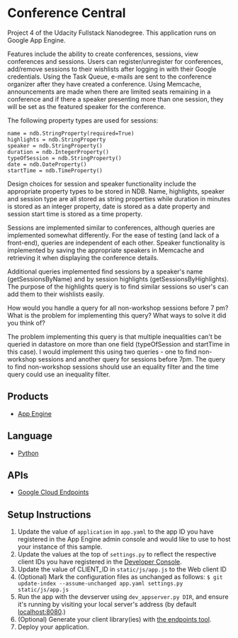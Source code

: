 # Conference Central
Project 4 of the Udacity Fullstack Nanodegree. This application runs on Google App Engine.

Features include the ability to create conferences, sessions, view conferences and sessions. Users can register/unregister for conferences, add/remove sessions to their wishlists after logging in with their Google credentials. Using the Task Queue, e-mails are sent to the conference organizer after they have created a conference. Using Memcache, announcements are made when there are limited seats remaining in a conference and if there a speaker presenting more than one session, they will be set as the featured speaker for the conference.

The following property types are used for sessions:
```
name = ndb.StringProperty(required=True)
highlights = ndb.StringProperty
speaker = ndb.StringProperty()
duration = ndb.IntegerProperty()
typeOfSession = ndb.StringProperty()
date = ndb.DateProperty()
startTime = ndb.TimeProperty()
```

Design choices for session and speaker functionality include the appropriate property types to be stored in NDB. Name, highlights, speaker and session type are all stored as string properties while duration in minutes is stored as an integer property, date is stored as a date property and session start time is stored as a time property.

Sessions are implemented similar to conferences, although queries are implemented somewhat differently. For the ease of testing (and lack of a front-end), queries are independent of each other.
Speaker functionality is implemented by saving the appropriate speakers in Memcache and retrieving it when displaying the conference details.

Additional queries implemented find sessions by a speaker's name (getSessionsByName) and by session highlights (getSessionsByHighlights). The purpose of the highlights query is to find similar sessions so user's can add them to their wishlists easily.

How would you handle a query for all non-workshop sessions before 7 pm? What is the problem for implementing this query? What ways to solve it did you think of?

The problem implementing this query is that multiple inequalities can't be queried in datastore on more than one field (typeOfSession and startTime in this case). I would implement this using two queries - one to find non-workshop sessions and another query for sessions before 7pm. The query to find non-workshop sessions should use an equality filter and the time query could use an inequality filter.

## Products
- [App Engine][1]

## Language
- [Python][2]

## APIs
- [Google Cloud Endpoints][3]

## Setup Instructions
1. Update the value of `application` in `app.yaml` to the app ID you
   have registered in the App Engine admin console and would like to use to host
   your instance of this sample.
1. Update the values at the top of `settings.py` to
   reflect the respective client IDs you have registered in the
   [Developer Console][4].
1. Update the value of CLIENT_ID in `static/js/app.js` to the Web client ID
1. (Optional) Mark the configuration files as unchanged as follows:
   `$ git update-index --assume-unchanged app.yaml settings.py static/js/app.js`
1. Run the app with the devserver using `dev_appserver.py DIR`, and ensure it's running by visiting your local server's address (by default [localhost:8080][5].)
1. (Optional) Generate your client library(ies) with [the endpoints tool][6].
1. Deploy your application.


[1]: https://developers.google.com/appengine
[2]: http://python.org
[3]: https://developers.google.com/appengine/docs/python/endpoints/
[4]: https://console.developers.google.com/
[5]: https://localhost:8080/
[6]: https://developers.google.com/appengine/docs/python/endpoints/endpoints_tool
